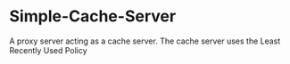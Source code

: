 # Simple-Cache-Server
A proxy server acting as a cache server. The cache server uses the Least Recently Used Policy
